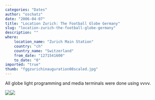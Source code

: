```yaml
---
categories: "Dates"
author: "oschatz"
date: "2006-04-07"
title: "Location Zurich: The Football Globe Germany"
slug: "location-zurich-the-football-globe-germany"
description: ""
where: 
    location_name: "Zurich Main Station"
    country: "ch"
    country_name: "Switzerland"
    from_date: "1271541600"
    to_date: "0"
imported: "true"
thumb: "fggzurichinauguration08scaled.jpg"
---
```



All globe light programming and media terminals were done using vvvv.

![](fggzurichinauguration08scaled.jpg)![](fggzurich_02scaled.jpg)